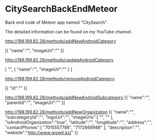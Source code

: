 # CitySearchBackEndMeteor

Back end code of Meteor app named "CitySearch". 

The detailed information can be found on my YouTube channel.

http://198.199.82.28/methods/addNewAndroidCategory

[{
  "name":"",
  "imageUrl":""
}]

http://198.199.82.28/methods/updateAndroidCategory

[
  "",
  {
    "name":"",
    "imageUrl":""
  }
]

http://198.199.82.28/methods/removeAndroidCategory

[{
  "id":""
}]

http://198.199.82.28/methods/addNewAndroidSubcategory
[{
  "name":"",
  "parentId":"",
  "imageUrl":""
}]

http://198.199.82.28/methods/addNewOrganization
[{
  "name":"",
  "subcategoryId":"",
  "logoUrl":"",
  "imageUrls":[
    "",
    ""
  ],
  "isAndroidOrganization":"true",
  "latitude":"",
  "longtitude":"",
  "address":"",
  "contactPhones":[
    "7015557788",
    "7172669988"
  ],
  "description":"",
  "website":"http://www.growit.kz/"
}]
